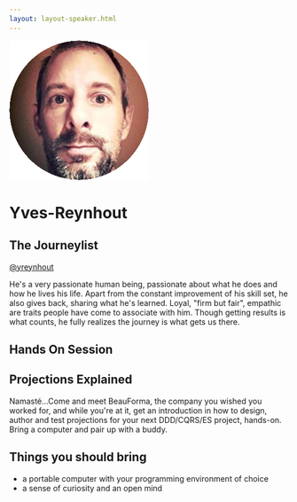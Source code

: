 ```yaml
---
layout: layout-speaker.html
---
```


<div class="container section featured-speaker">
  <div class="row">
    <div class="col-xs-12 col-sm-2 img-container">
      <img class="speaker-page-img" src="../img/speakers/Yves-Reynhout-ON.png">
    </div>
    <div class="col-xs-12 col-sm-10 copy-container">
      <h1 class="speaker-header">Yves-Reynhout</h1>
      <h2 class="speaker-subtitle">The Journeylist</h2>
      <p class="copy"><a class="speaker-handle" href="https://twitter.com/yreynhout" target="_blank">@yreynhout</a></p>
      <p class="copy">He's a very passionate human being, passionate about what he does and how he lives his life. Apart from the constant improvement of his skill set, he also gives back, sharing what he's learned. Loyal, "firm but fair", empathic are traits people have come to associate with him. Though getting results is what counts, he fully realizes the journey is what gets us there.</p>
      <h2 class="speaker-subheader">Hands On Session</h2>
        <h2 class="speaker-subheader gold">Projections Explained</h2>
        <p class="copy">Namasté...Come and meet BeauForma, the company you wished you worked for, and while you're at it, get an introduction in how to design, author and test projections for your next DDD/CQRS/ES project, hands-on. Bring a computer and pair up with a buddy. <h2 class="speaker-subheader">Things you should bring</h2>
         <ul class="copy-list">
          <li>a portable computer with your programming environment of choice</li> 
          <li>a sense of curiosity and an open mind</li>
         </ul>
      <!--<a class="btn" href="https://ti.to/explore-ddd-conference/2017">Buy Tickets</a>-->
    </div>
  </div>
</div>